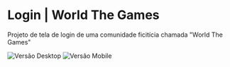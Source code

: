# Login | World The Games

Projeto de tela de login de uma comunidade ficitícia chamada "World The Games"

![Versão Desktop]()
![Versão Mobile]()
